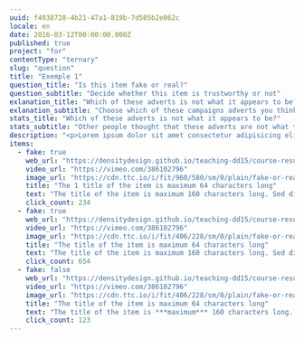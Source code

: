 ```yaml
---
uuid: f4938728-4b21-47a1-819b-7d505b2e062c
locale: en
date: 2016-03-12T00:00:00.000Z
published: true
project: "for"
contentType: "ternary"
slug: "question"
title: "Exemple 1"
question_title: "Is this item fake or real?"
question_subtitle: "Decide whether this item is trustworthy or not"
exlanation_title: "Which of these adverts is not what it appears to be?"
exlanation_subtitle: "Choose which of these campaigns adverts you think should be treated with caution!"
stats_title: "Which of these adverts is not what it appears to be?"
stats_subtitle: "Other people thought that these adverts are not what they appeard to be:"
description: "<p>Lorem ipsum dolor sit amet consectetur adipisicing elit. Sed distinctio modi maiores quasi sunt totam voluptatum mollitia corrupti veritatis id accusamus, excepturi accusantium eligendi minima molestiae eaque omnis cumque? Deleniti.</p><p>Lorem ipsum dolor sit amet consectetur adipisicing elit. Sed distinctio modi maiores quasi sunt totam voluptatum mollitia corrupti veritatis id accusamus, excepturi accusantium eligendi minima molestiae eaque omnis cumque? Deleniti.</p><p>Lorem ipsum dolor sit amet consectetur adipisicing elit. Sed distinctio modi maiores quasi sunt totam voluptatum mollitia corrupti veritatis id accusamus, excepturi accusantium eligendi minima molestiae eaque omnis cumque? Deleniti.</p><p>Lorem ipsum dolor sit amet consectetur adipisicing elit. Sed distinctio modi maiores quasi sunt totam voluptatum mollitia corrupti veritatis id accusamus, excepturi accusantium eligendi minima molestiae eaque omnis cumque? Deleniti.</p><p>Lorem ipsum dolor sit amet consectetur adipisicing elit. Sed distinctio modi maiores quasi sunt totam voluptatum mollitia corrupti veritatis id accusamus, excepturi accusantium eligendi minima molestiae eaque omnis cumque? Deleniti.</p>"
items:
  - fake: true
    web_url: "https://densitydesign.github.io/teaching-dd15/course-results/es03/group01/"
    video_url: "https://vimeo.com/386102796"
    image_url: "https://cdn.ttc.io/i/fit/960/580/sm/0/plain/fake-or-real-news-edition/1.jpg"
    title: "The 1 title of the item is maximum 64 characters long"
    text: "The title of the item is maximum 160 characters long. Sed distinctio modi maiores quasi sunt totam voluptatum mollitia corrupti veritatis id accusamus, excepturi?"
    click_count: 234
  - fake: true
    web_url: "https://densitydesign.github.io/teaching-dd15/course-results/es03/group01/"
    video_url: "https://vimeo.com/386102796"
    image_url: "https://cdn.ttc.io/i/fit/406/228/sm/0/plain/fake-or-real-news-edition/3.jpg"
    title: "The title of the item is maximum 64 characters long"
    text: "The title of the item is maximum 160 characters long. Sed distinctio modi maiores quasi sunt totam voluptatum mollitia corrupti veritatis id accusamus, excepturi?"
    click_count: 654
  - fake: false
    web_url: "https://densitydesign.github.io/teaching-dd15/course-results/es03/group01/"
    video_url: "https://vimeo.com/386102796"
    image_url: "https://cdn.ttc.io/i/fit/406/228/sm/0/plain/fake-or-real-news-edition/1.jpg"
    title: "The title of the item is maximum 64 characters long"
    text: "The title of the item is ***maximum*** 160 characters long. Sed distinctio modi maiores quasi sunt totam voluptatum mollitia corrupti veritatis id accusamus, excepturi?"
    click_count: 123
---
```

